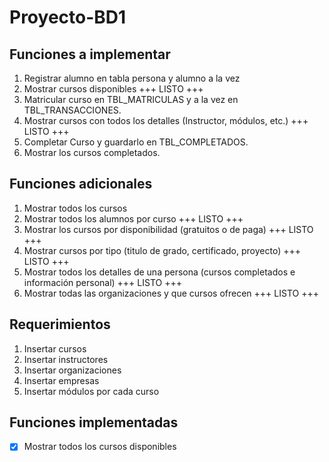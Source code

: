 # Proyecto-BD1

## Funciones a implementar
1. Registrar alumno en tabla persona y alumno a la vez
2. Mostrar cursos disponibles                                                               +++ LISTO +++
3. Matricular curso en TBL_MATRICULAS y a la vez en TBL_TRANSACCIONES.
4. Mostrar cursos con todos los detalles (Instructor, módulos, etc.)                        +++ LISTO +++
5. Completar Curso y guardarlo en TBL_COMPLETADOS.
6. Mostrar los cursos completados.
## Funciones adicionales
1. Mostrar todos los cursos
2. Mostrar todos los alumnos por curso                                                      +++ LISTO +++
3. Mostrar los cursos por disponibilidad (gratuitos o de paga)                              +++ LISTO +++
4. Mostrar cursos por tipo (titulo de grado, certificado, proyecto)                         +++ LISTO +++
5. Mostrar todos los detalles de una persona (cursos completados e información personal)    +++ LISTO +++
6. Mostrar todas las organizaciones y que cursos ofrecen                                    +++ LISTO +++
## Requerimientos
1. Insertar cursos
2. Insertar instructores
3. Insertar organizaciones
4. Insertar empresas
5. Insertar módulos por cada curso
## Funciones implementadas
-[x] Mostrar todos los cursos disponibles